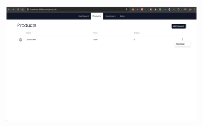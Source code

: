<!--  <table>
    <tr>
      <td>
<img src='https://github.com/Louis-jk/fullstack_ecommerce_store/raw/main/image-2.png' width='200' alt='prisma' title='prisma' />
        </td>
      <td>
<img src='https://github.com/Louis-jk/fullstack_ecommerce_store/raw/main/image-1.png' width='200' alt='shadcn ui' title='shadcn ui' />
        </td>
      <td>
<img src='https://github.com/Louis-jk/fullstack_ecommerce_store/raw/main/image-3.png' width='200' alt='nextjs' title='nextjs' />
        </td>
      </tr>
  </table>-->

![alt text](image.png)
